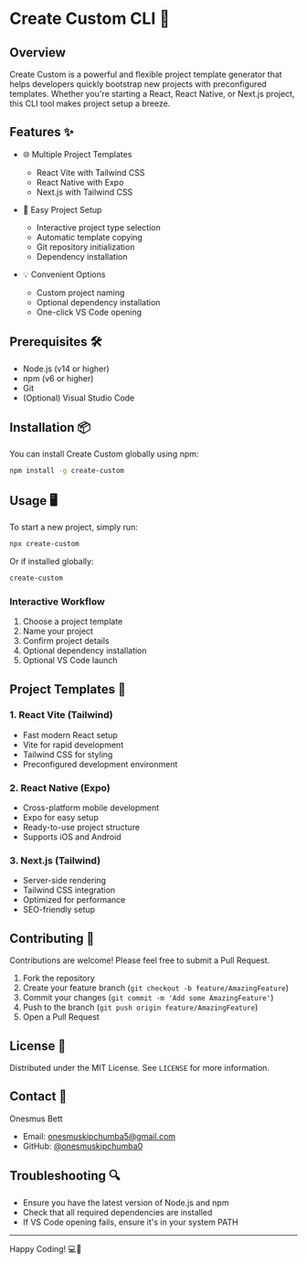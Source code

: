 # Create Custom CLI 🚀

## Overview

Create Custom is a powerful and flexible project template generator that helps developers quickly bootstrap new projects with preconfigured templates. Whether you're starting a React, React Native, or Next.js project, this CLI tool makes project setup a breeze.

## Features ✨

- 🌐 Multiple Project Templates
  - React Vite with Tailwind CSS
  - React Native with Expo
  - Next.js with Tailwind CSS

- 🔧 Easy Project Setup
  - Interactive project type selection
  - Automatic template copying
  - Git repository initialization
  - Dependency installation

- 💡 Convenient Options
  - Custom project naming
  - Optional dependency installation
  - One-click VS Code opening

## Prerequisites 🛠️

- Node.js (v14 or higher)
- npm (v6 or higher)
- Git
- (Optional) Visual Studio Code

## Installation 📦

You can install Create Custom globally using npm:

```bash
npm install -g create-custom
```

## Usage 🖥️

To start a new project, simply run:

```bash
npx create-custom
```

Or if installed globally:

```bash
create-custom
```

### Interactive Workflow

1. Choose a project template
2. Name your project
3. Confirm project details
4. Optional dependency installation
5. Optional VS Code launch

## Project Templates 📁

### 1. React Vite (Tailwind)
- Fast modern React setup
- Vite for rapid development
- Tailwind CSS for styling
- Preconfigured development environment

### 2. React Native (Expo)
- Cross-platform mobile development
- Expo for easy setup
- Ready-to-use project structure
- Supports iOS and Android

### 3. Next.js (Tailwind)
- Server-side rendering
- Tailwind CSS integration
- Optimized for performance
- SEO-friendly setup

## Contributing 🤝

Contributions are welcome! Please feel free to submit a Pull Request.

1. Fork the repository
2. Create your feature branch (`git checkout -b feature/AmazingFeature`)
3. Commit your changes (`git commit -m 'Add some AmazingFeature'`)
4. Push to the branch (`git push origin feature/AmazingFeature`)
5. Open a Pull Request

## License 📄

Distributed under the MIT License. See `LICENSE` for more information.

## Contact 📧

Onesmus Bett
- Email: onesmuskipchumba5@gmail.com
- GitHub: [@onesmuskipchumba0](https://github.com/onesmuskipchumba0)

## Troubleshooting 🔍

- Ensure you have the latest version of Node.js and npm
- Check that all required dependencies are installed
- If VS Code opening fails, ensure it's in your system PATH

---

Happy Coding! 💻🚀
